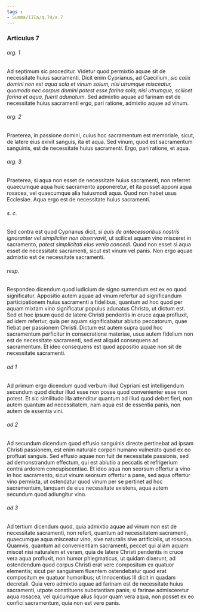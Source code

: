 ```yaml
---
tags : 
- Summa/IIIa/q.74/a.7
---
```


### Articulus 7

###### arg. 1
Ad septimum sic proceditur. Videtur quod permixtio aquae sit de necessitate huius sacramenti. Dicit enim Cyprianus, ad Caecilium, *sic calix domini non est aqua sola et vinum solum, nisi utrumque misceatur, quomodo nec corpus domini potest esse farina sola, nisi utrumque, scilicet farina et aqua, fuerit adunatum*. Sed admixtio aquae ad farinam est de necessitate huius sacramenti ergo, pari ratione, admixtio aquae ad vinum.

###### arg. 2
Praeterea, in passione domini, cuius hoc sacramentum est memoriale, sicut, de latere eius exivit sanguis, ita et aqua. Sed vinum, quod est sacramentum sanguinis, est de necessitate huius sacramenti. Ergo, pari ratione, et aqua.

###### arg. 3
Praeterea, si aqua non esset de necessitate huius sacramenti, non referret quaecumque aqua huic sacramento apponeretur, et ita posset apponi aqua rosacea, vel quaecumque alia huiusmodi aqua. Quod non habet usus Ecclesiae. Aqua ergo est de necessitate huius sacramenti.

###### s. c.
Sed contra est quod Cyprianus dicit, *si quis de antecessoribus nostris ignoranter vel simpliciter non observavit*, ut scilicet aquam vino misceret in sacramento, *potest simplicitati eius venia concedi*. Quod non esset si aqua esset de necessitate sacramenti, sicut est vinum vel panis. Non ergo aquae admixtio est de necessitate sacramenti.

###### resp.
Respondeo dicendum quod iudicium de signo sumendum est ex eo quod significatur. Appositio autem aquae ad vinum refertur ad significandum participationem huius sacramenti a fidelibus, quantum ad hoc quod per aquam mixtam vino significatur populus adunatus Christo, ut dictum est. Sed et hoc ipsum quod de latere Christi pendentis in cruce aqua profluxit, ad idem refertur, quia per aquam significabatur ablutio peccatorum, quae fiebat per passionem Christi. Dictum est autem supra quod hoc sacramentum perficitur in consecratione materiae, usus autem fidelium non est de necessitate sacramenti, sed est aliquid consequens ad sacramentum. Et ideo consequens est quod appositio aquae non sit de necessitate sacramenti.

###### ad 1
Ad primum ergo dicendum quod verbum illud Cypriani est intelligendum secundum quod dicitur illud esse non posse quod convenienter esse non potest. Et sic similitudo illa attenditur quantum ad illud quod debet fieri, non autem quantum ad necessitatem, nam aqua est de essentia panis, non autem de essentia vini.

###### ad 2
Ad secundum dicendum quod effusio sanguinis directe pertinebat ad ipsam Christi passionem, est enim naturale corpori humano vulnerato quod ex eo profluat sanguis. Sed effusio aquae non fuit de necessitate passionis, sed ad demonstrandum effectum, qui est ablutio a peccatis et refrigerium contra ardorem concupiscentiae. Et ideo aqua non seorsum offertur a vino in hoc sacramento, sicut vinum seorsum offertur a pane, sed aqua offertur vino permixta, ut ostendatur quod vinum per se pertinet ad hoc sacramentum, tanquam de eius necessitate existens, aqua autem secundum quod adiungitur vino.

###### ad 3
Ad tertium dicendum quod, quia admixtio aquae ad vinum non est de necessitate sacramenti, non refert, quantum ad necessitatem sacramenti, quaecumque aqua misceatur vino, sive naturalis sive artificialis, ut rosacea. Quamvis, quantum ad convenientiam sacramenti, peccet qui aliam aquam miscet nisi naturalem et veram, quia de latere Christi pendentis in cruce vera aqua profluxit, non humor phlegmaticus, ut quidam dixerunt, ad ostendendum quod corpus Christi erat vere compositum ex quatuor elementis; sicut per sanguinem fluentem ostendebatur quod erat compositum ex quatuor humoribus; ut Innocentius III dicit in quadam decretali. Quia vero admixtio aquae ad farinam est de necessitate huius sacramenti, utpote constituens substantiam panis; si farinae admisceretur aqua rosacea, vel quicumque alius liquor quam vera aqua, non posset ex eo confici sacramentum, quia non est vere panis.

